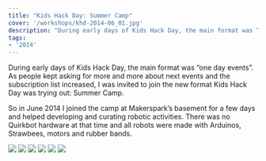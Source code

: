 ```yaml
---
title: "Kids Hack Day: Summer Camp"
cover: '/workshops/khd-2014-06_01.jpg'
description: "During early days of Kids Hack Day, the main format was “one day events”. I joined the first edition of its new format: Summer Camps."
tags:
- '2014'
---
```


During early days of Kids Hack Day, the main format was “one day events”. As people kept asking for more and more about next events and the subscription list increased, I was invited to join the new format Kids Hack Day was trying out: Summer Camp.

So in June 2014 I  joined the camp at Makerspark’s basement for a few days and helped developing and curating robotic activities. There was no Quirkbot hardware at that time and all robots were made with Arduinos, Strawbees, motors and rubber bands.

![](/workshops/khd-2014-06_01.jpg)
![](/workshops/khd-2014-06_02.jpg)
![](/workshops/khd-2014-06_03.jpg)
![](/workshops/khd-2014-06_04.jpg)
![](/workshops/khd-2014-06_05.jpg)
![](/workshops/khd-2014-06_06.jpg)
